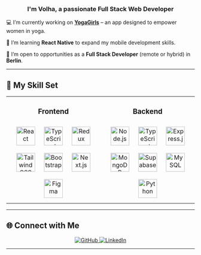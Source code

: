 ### <div align="center">I'm Volha, a passionate Full Stack Web Developer</div>  

💻 I’m currently working on **[YogaGirls](https://www.yogagirlslessonplan.com)** – an app designed to empower women in yoga.  

🌱 I’m learning **React Native** to expand my mobile development skills.  

🤩 I’m open to opportunities as a **Full Stack Developer** (remote or hybrid) in **Berlin**.  

---

## 🚀 My Skill Set  
<table>
<tr>
<td valign="top" width="50%">  
<h3 align="center">Frontend</h3>
<div align="center">  
<a href="https://reactjs.org/" target="_blank"><img style="margin: 10px" src="https://profilinator.rishav.dev/skills-assets/react-original-wordmark.svg" alt="React" height="50" /></a>  
<a href="https://www.typescriptlang.org/" target="_blank"><img style="margin: 10px" src="https://profilinator.rishav.dev/skills-assets/typescript-original.svg" alt="TypeScript" height="50" /></a>  
<a href="https://redux.js.org/" target="_blank"><img style="margin: 10px" src="https://profilinator.rishav.dev/skills-assets/redux-original.svg" alt="Redux" height="50" /></a>  
<a href="https://tailwindcss.com/" target="_blank"><img style="margin: 10px" src="https://www.vectorlogo.zone/logos/tailwindcss/tailwindcss-icon.svg" alt="Tailwind CSS" height="50" /></a>  
<a href="https://getbootstrap.com/" target="_blank"><img style="margin: 10px" src="https://profilinator.rishav.dev/skills-assets/bootstrap-plain.svg" alt="Bootstrap" height="50" /></a>  
<a href="https://nextjs.org/" target="_blank"><img style="margin: 10px" src="https://profilinator.rishav.dev/skills-assets/nextjs.png" alt="Next.js" height="50" /></a>  
<a href="https://www.figma.com/" target="_blank"><img style="margin: 10px" src="https://profilinator.rishav.dev/skills-assets/figma-icon.svg" alt="Figma" height="50" /></a>  
</div>
</td>
<td valign="top" width="50%">  
<h3 align="center">Backend</h3>
<div align="center">  
<a href="https://nodejs.org/" target="_blank"><img style="margin: 10px" src="https://profilinator.rishav.dev/skills-assets/nodejs-original-wordmark.svg" alt="Node.js" height="50" /></a>  
<a href="https://www.typescriptlang.org/" target="_blank"><img style="margin: 10px" src="https://profilinator.rishav.dev/skills-assets/typescript-original.svg" alt="TypeScript" height="50" /></a>  
<a href="https://expressjs.com/" target="_blank"><img style="margin: 10px" src="https://profilinator.rishav.dev/skills-assets/express-original-wordmark.svg" alt="Express.js" height="50" /></a>  
<a href="https://www.mongodb.com/" target="_blank"><img style="margin: 10px" src="https://profilinator.rishav.dev/skills-assets/mongodb-original-wordmark.svg" alt="MongoDB" height="50" /></a>  
<a href="https://supabase.com/" target="_blank"><img style="margin: 10px" src="https://www.vectorlogo.zone/logos/supabase/supabase-icon.svg" alt="Supabase" height="50" /></a>  
<a href="https://www.mysql.com/" target="_blank"><img style="margin: 10px" src="https://profilinator.rishav.dev/skills-assets/mysql-original-wordmark.svg" alt="MySQL" height="50" /></a>  
<a href="https://www.python.org/" target="_blank"><img style="margin: 10px" src="https://profilinator.rishav.dev/skills-assets/python-original.svg" alt="Python" height="50" /></a>  
</div>
</td>
</tr>
</table>  

---

## 🌐 Connect with Me  
<div align="center">  
<a href="https://github.com/OlaCharn" target="_blank">
<img src="https://img.shields.io/badge/GitHub-%2312100E.svg?&style=for-the-badge&logo=github&logoColor=white" alt="GitHub" />
</a>  
<a href="https://linkedin.com/in/volha-charnukha" target="_blank">
<img src="https://img.shields.io/badge/LinkedIn-%230077B5.svg?&style=for-the-badge&logo=linkedin&logoColor=white" alt="LinkedIn" />
</a>  

</div>  

---


